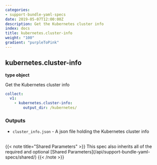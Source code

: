 ```yaml
---
categories:
- support-bundle-yaml-specs
date: 2019-05-07T12:00:00Z
description: Get the Kubernetes cluster info
index: docs
title: kubernetes.cluster-info
weight: "100"
gradient: "purpleToPink"
---
```


## kubernetes.cluster-info

**type object**

Get the Kubernetes cluster info


```yaml
collect:
  v1:
    - kubernetes.cluster-info:
        output_dir: /kubernetes/
```


### Outputs

    
- `cluster_info.json` - A json file holding the Kubernetes cluster info


<br>
{{< note title="Shared Parameters" >}}
This spec also inherits all of the required and optional [Shared Parameters](/api/support-bundle-yaml-specs/shared/)
{{< /note >}}

  